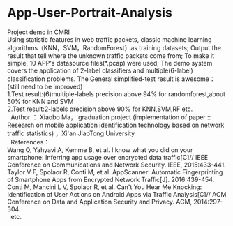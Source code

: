 # App-User-Portrait-Analysis
Project demo in CMRI                                                                                                                     
Using statistic features in web traffic packets, classic machine learning algorithms（KNN，SVM，RandomForest）as training datasets;
Output the result that tell where the unknown traffic packets come from;
To make it simple, 10 APP's datasource files(*.pcap) were used;
The demo system covers the application of 2-label classifiers and multiple(6-label) classification problems.
The General simplified-test result is awesome：(still need to be improved)                                                                 
1.Test result:(6)multiple-labels precision above 94% for randomforest,about 50% for KNN and SVM                                                                                                              
2.Test result:2-labels precision above 90% for KNN,SVM,RF etc.                                                                                                                      
   Author ： Xiaobo Ma， graduation project (implementation of paper :: Research on mobile application identification technology based on network traffic statistics) ，Xi'an JiaoTong University                                                                                     
   References：                                                                                                                            
   Wang Q, Yahyavi A, Kemme B, et al. I know what you did on your smartphone: Inferring app usage over encrypted data traffic[C]// IEEE Conference on Communications and Network Security. IEEE, 2015:433-441.                                                                     
   Taylor V F, Spolaor R, Conti M, et al. AppScanner: Automatic Fingerprinting of Smartphone Apps from Encrypted Network Traffic[J]. 2016:439-454.                                                                                                                              
   Conti M, Mancini L V, Spolaor R, et al. Can't You Hear Me Knocking: Identification of User Actions on Android Apps via Traffic Analysis[C]// ACM Conference on Data and Application Security and Privacy. ACM, 2014:297-304.                                              
   etc.
